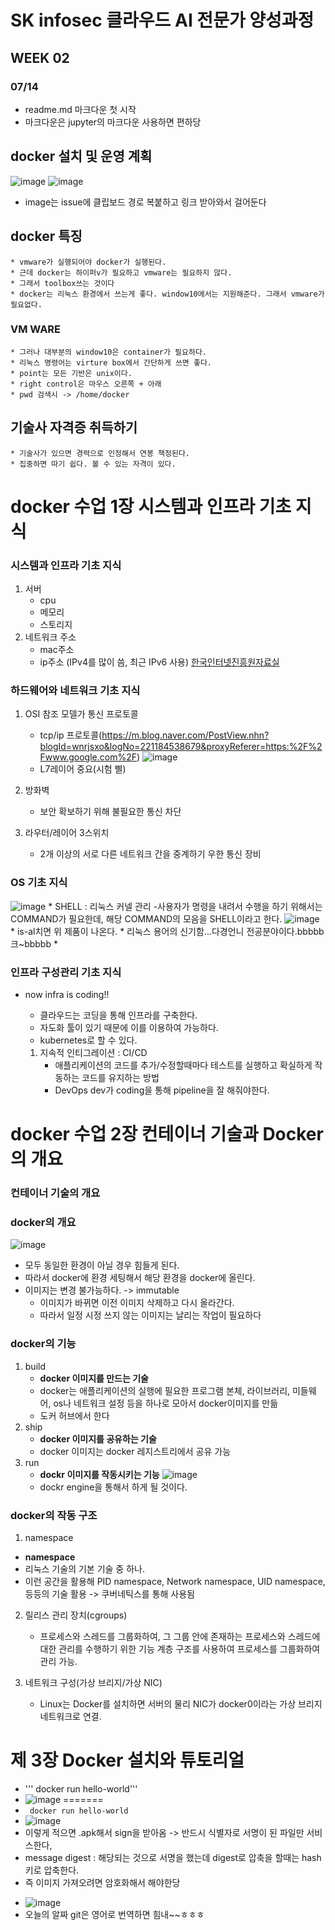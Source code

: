 # SK infosec 클라우드 AI 전문가 양성과정

## WEEK 02
### 07/14
* readme.md 마크다운 첫 시작
* 마크다운은 jupyter의 마크다운 사용하면 편하당

## docker 설치 및 운영 계획
![image](/uploads/4acbd46102919f769b48312216fc0111/image.png)
![image](/uploads/d21cee4a3aec09bf754f83bb1081ce35/image.png)
* image는 issue에 클립보드 경로 복붙하고 링크 받아와서 걸어둔다

## docker 특징
    * vmware가 실행되어야 docker가 실행된다.
    * 근데 docker는 하이퍼v가 필요하고 vmware는 필요하지 않다.
    * 그래서 toolbox쓰는 것이다
    * docker는 리눅스 환경에서 쓰는게 좋다. window10에서는 지원해준다. 그래서 vmware가 필요없다.
### VM WARE
    * 그러나 대부분의 window10은 container가 필요하다.
    * 리눅스 명령어는 virture box에서 간단하게 쓰면 좋다.
    * point는 모든 기반은 unix이다.
    * right control은 마우스 오른쪽 + 아래
    * pwd 검색시 -> /home/docker


## 기술사 자격증 취득하기
    * 기술사가 있으면 경력으로 인정해서 연봉 책정된다.
    * 집중하면 따기 쉽다. 볼 수 있는 자격이 있다.

# docker 수업 1장 시스템과 인프라 기초 지식

### 시스템과 인프라 기초 지식
1. 서버
    * cpu
    * 메모리
    * 스토리지
2. 네트워크 주소
    * mac주소
    * ip주소 (IPv4를 많이 씀, 최근 IPv6 사용)
    [한국인터넷진흥원자료실](https://www.kisa.or.kr/public/laws/laws3.jsp)
### 하드웨어와 네트워크 기초 지식
1. OSI 참조 모델가 통신 프로토콜
    * tcp/ip 프로토콜(https://m.blog.naver.com/PostView.nhn?blogId=wnrjsxo&logNo=221184538679&proxyReferer=https:%2F%2Fwww.google.com%2F)
    ![image](/uploads/0dae251da806c18d0ef3e2ffc3cc4bde/image.png)
    * L7레이어 중요(시험 삘)

2. 방화벽
    * 보안 확보하기 위해 불필요한 통신 차단
3. 라우터/레이어 3스위치
    * 2개 이상의 서로 다른 네트워크 간을 중계하기 우한 통신 장비

### OS 기초 지식
![image](/uploads/db2972022aff15918cee80d91623612f/image.png)
    * SHELL : 리눅스 커넬 관리
        -사용자가 명령을 내려서 수행을 하기 위해서는 COMMAND가 필요한데, 해당 COMMAND의 모음을 SHELL이라고 한다.
    ![image](/uploads/8168dc73b34e1285093a0c65882cf262/image.png)
    * is-al치면 위 제품이 나온다.
    * 리눅스 용어의 신기함...다경언니 전공분야이다.bbbbb크~bbbbb
    * 
### 인프라 구성관리 기초 지식
* now infra is coding!!

    * 클라우드는 코딩을 통해 인프라를 구축한다.
    * 자도화 툴이 있기 때문에 이를 이용하여 가능하다.
    * kubernetes로 할 수 있다.

    1. 지속적 인티그레이션 : CI/CD
        * 애플리케이션의 코드를 추가/수정할때마다 테스트를 실행하고 확실하게 작동하는 코드를 유지하는 방법
        * DevOps dev가 coding을 통해 pipeline을 잘 해줘야한다.

# docker 수업 2장 컨테이너 기술과 Docker의 개요

### 컨테이너 기술의 개요
### docker의 개요
![image](/uploads/4c370b10c1b5490621d157f195ed1e2e/image.png)
* 모두 동일한 환경이 아닐 경우 힘들게 된다.
* 따라서 docker에 환경 세팅해서 해당 환경을 docker에 올린다.
* 이미지는 변경 불가능하다. -> immutable
    * 이미지가 바뀌면 이전 이미지 삭제하고 다시 올라간다.
    * 따라서 일정 시정 쓰지 않는 이미지는 날리는 작업이 필요하다
### docker의 기능
1. build
    * __docker 이미지를 만드는 기술__
    * docker는 애플리케이션의 실행에 필요한 프로그램 본체, 라이브러리, 미들웨어, os나 네트워크 설정 등을 하나로 모아서 docker이미지를 만듦
    * 도커 허브에서 한다
2. ship
    * __docker 이미지를 공유하는 기술__
    * docker 이미지는 docker 레지스트리에서 공유 가능
3. run
    * __dockr 이미지를 작동시키는 기능__
![image](/uploads/8ded5d5bac59e8d650d4c1191526c1f5/image.png)
    * dockr engine을 통해서 하게 될 것이다.

### docker의 작동 구조
1. namespace
* __namespace__
* 리눅스 기술의 기본 기술 중 하나.
* 이런 공간을 활용해 PID namespace, Network namespace, UID namespace, 등등의 기술 활용 -> 쿠버네틱스를 통해 사용됨

2. 릴리스 관리 장치(cgroups)
    * 프로세스와 스레드를 그룹화하여, 그 그룹 안에 존재하는 프로세스와 스레드에 대한 관리를 수행하기 위한 기능 계층 구조를 사용하여 프로세스를 그룹화하여 관리 가능. 

3. 네트워크 구성(가상 브리지/가상 NIC)
    * Linux는 Docker를 설치하면 서버의 물리 NIC가 docker0이라는 가상 브리지 네트워크로 연결. 

# 제 3장 Docker 설치와 튜토리얼
* ''' docker run hello-world'''
* ![image](/uploads/1c4067f364ad8df3dfe0503b88d3c8cc/image.png)
=======
* ``` docker run hello-world```
* ![image](/uploads/1c4067f364ad8df3dfe0503b88d3c8cc/image.png)
* 이렇게 적으면  .apk해서 sign을 받아옴 -> 반드시 식별자로 서명이 된 파일만 서비스한다,
* message digest : 해당되는 것으로 서명을 했는데 digest로 압축을 할때는 hash키로 압축한다.
* 즉 이미지 가져오려면 암호화해서 해야한당
- ![image](/uploads/f80b7fdb86a07da54a1292ec8d127d19/image.png)
- 오늘의 알짜 git은 영어로 번역하면 힘내~~ㅎㅎㅎ

